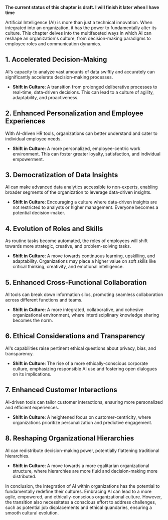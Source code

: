 **The current status of this chapter is draft. I will finish it later when I have time**

Artificial Intelligence (AI) is more than just a technical innovation. When integrated into an organization, it has the power to fundamentally alter its culture. This chapter delves into the multifaceted ways in which AI can reshape an organization's culture, from decision-making paradigms to employee roles and communication dynamics.

**1. Accelerated Decision-Making**
----------------------------------

AI's capacity to analyze vast amounts of data swiftly and accurately can significantly accelerate decision-making processes.

* **Shift in Culture**: A transition from prolonged deliberative processes to real-time, data-driven decisions. This can lead to a culture of agility, adaptability, and proactiveness.

**2. Enhanced Personalization and Employee Experiences**
--------------------------------------------------------

With AI-driven HR tools, organizations can better understand and cater to individual employee needs.

* **Shift in Culture**: A more personalized, employee-centric work environment. This can foster greater loyalty, satisfaction, and individual empowerment.

**3. Democratization of Data Insights**
---------------------------------------

AI can make advanced data analytics accessible to non-experts, enabling broader segments of the organization to leverage data-driven insights.

* **Shift in Culture**: Encouraging a culture where data-driven insights are not restricted to analysts or higher management. Everyone becomes a potential decision-maker.

**4. Evolution of Roles and Skills**
------------------------------------

As routine tasks become automated, the roles of employees will shift towards more strategic, creative, and problem-solving tasks.

* **Shift in Culture**: A move towards continuous learning, upskilling, and adaptability. Organizations may place a higher value on soft skills like critical thinking, creativity, and emotional intelligence.

**5. Enhanced Cross-Functional Collaboration**
----------------------------------------------

AI tools can break down information silos, promoting seamless collaboration across different functions and teams.

* **Shift in Culture**: A more integrated, collaborative, and cohesive organizational environment, where interdisciplinary knowledge sharing becomes the norm.

**6. Ethical Considerations and Transparency**
----------------------------------------------

AI's capabilities raise pertinent ethical questions about privacy, bias, and transparency.

* **Shift in Culture**: The rise of a more ethically-conscious corporate culture, emphasizing responsible AI use and fostering open dialogues on its implications.

**7. Enhanced Customer Interactions**
-------------------------------------

AI-driven tools can tailor customer interactions, ensuring more personalized and efficient experiences.

* **Shift in Culture**: A heightened focus on customer-centricity, where organizations prioritize personalization and predictive engagement.

**8. Reshaping Organizational Hierarchies**
-------------------------------------------

AI can redistribute decision-making power, potentially flattening traditional hierarchies.

* **Shift in Culture**: A move towards a more egalitarian organizational structure, where hierarchies are more fluid and decision-making more distributed.

In conclusion, the integration of AI within organizations has the potential to fundamentally redefine their cultures. Embracing AI can lead to a more agile, empowered, and ethically-conscious organizational culture. However, the transition also necessitates a conscious effort to address challenges, such as potential job displacements and ethical quandaries, ensuring a smooth cultural evolution.
